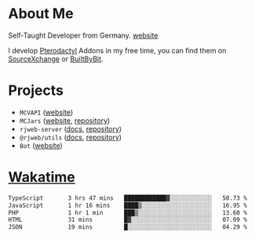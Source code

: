 # About Me

Self-Taught Developer from Germany. [website](https://rjansen.dev)

I develop [Pterodactyl](https://pterodactyl.io) Addons in my free time, you can find
them on [SourceXchange](https://www.sourcexchange.net/teams/356/profile) or [BuiltByBit](https://builtbybit.com/search/3078009).

# Projects

- `MCVAPI` ([website](https://versions.mcjars.app))
- `MCJars` ([website](https://mcjars.app), [repository](https://github.com/0x7d8/mcjar))
- `rjweb-server` ([docs](https://server.rjweb.dev), [repository](https://github.com/0x7d8/NPM_WEB-SERVER))
- `@rjweb/utils` ([docs](https://utils.rjweb.dev), [repository](https://github.com/0x7d8/rjweb-utils))
- `Bot` ([website](https://bot.rjns.dev))

# [Wakatime](https://wakatime.com/@0x7d8)

<!--START_SECTION:waka-->

```txt
TypeScript       3 hrs 47 mins   ████████████▓░░░░░░░░░░░░   50.73 %
JavaScript       1 hr 16 mins    ████▒░░░░░░░░░░░░░░░░░░░░   16.95 %
PHP              1 hr 1 min      ███▒░░░░░░░░░░░░░░░░░░░░░   13.60 %
HTML             31 mins         █▓░░░░░░░░░░░░░░░░░░░░░░░   07.09 %
JSON             19 mins         █░░░░░░░░░░░░░░░░░░░░░░░░   04.29 %
```

<!--END_SECTION:waka-->

